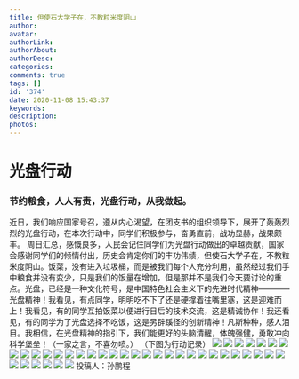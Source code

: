 ```yaml
---
title: 但使石大学子在，不教粒米度阴山
author: 
avatar: 
authorLink: 
authorAbout: 
authorDesc: 
categories: 
comments: true
tags: []
id: '374'
date: 2020-11-08 15:43:37
keywords:
description:
photos:
---
```


# 光盘行动

### 节约粮食，人人有责，光盘行动，从我做起。

近日，我们响应国家号召，遵从内心渴望，在团支书的组织领导下，展开了轰轰烈烈的光盘行动，在本次行动中，同学们积极参与，奋勇直前，战功显赫，战果颇丰。 周日汇总，感慨良多，人民会记住同学们为光盘行动做出的卓越贡献，国家会感谢同学们的倾情付出，历史会肯定你们的丰功伟绩，但使石大学子在，不教粒米度阴山。饭菜，没有进入垃圾桶，而是被我们每个人充分利用，虽然经过我们手中粮食并没有变少，只是我们的饭量在增加，但是那并不是我们今天要讨论的重点。光盘，已经是一种文化符号，是中国特色社会主义下的先进时代精神————光盘精神！我看见，有点同学，明明吃不下了还是硬撑着往嘴里塞，这是迎难而上！我看见，有的同学互拍饭菜以便进行日后的技术交流，这是精诚协作！我还看见，有的同学为了光盘选择不吃饭，这是另辟蹊径的创新精神！凡斯种种，感人泪目。我相信，在光盘精神的指引下，我们能更好的头脑清醒，体魄强健，勇敢冲向科学堡垒！（一家之言，不喜勿喷。） （下图为行动记录） ![](https://www.aiupc.xyz/wp-content/uploads/2020/11/Screenshot_2020-11-06-09-50-38-117_com.tencent.mo_-138x300.jpg) ![](https://www.aiupc.xyz/wp-content/uploads/2020/11/Screenshot_2020-11-06-09-50-35-504_com.tencent.mo_-138x300.jpg) ![](https://www.aiupc.xyz/wp-content/uploads/2020/11/cad0f45301ffc6e-139x300.jpg) ![](https://www.aiupc.xyz/wp-content/uploads/2020/11/cc55838088f3752-135x300.jpg) ![](https://www.aiupc.xyz/wp-content/uploads/2020/11/db4853b4983bc28-135x300.jpg) ![](https://www.aiupc.xyz/wp-content/uploads/2020/11/mmexport1604658498054-139x300.jpg) ![](https://www.aiupc.xyz/wp-content/uploads/2020/11/mmexport1604658501135-139x300.jpg) ![](https://www.aiupc.xyz/wp-content/uploads/2020/11/qxlarge-dsc-DFEA16087507777A8774486114E359F8-138x300.jpg) ![](https://www.aiupc.xyz/wp-content/uploads/2020/11/3542368552b0cfcc-138x300.jpg) ![](https://www.aiupc.xyz/wp-content/uploads/2020/11/45674083ec4c206e-138x300.jpg) ![](https://www.aiupc.xyz/wp-content/uploads/2020/11/421399bfd4765d99-135x300.jpg) ![](https://www.aiupc.xyz/wp-content/uploads/2020/11/60673b13fa396e4f-139x300.jpg) ![](https://www.aiupc.xyz/wp-content/uploads/2020/11/27609d6526ca64ee-138x300.jpg) ![](https://www.aiupc.xyz/wp-content/uploads/2020/11/4235d935340d67e2-138x300.jpg) ![](https://www.aiupc.xyz/wp-content/uploads/2020/11/61e374c302453e2-142x300.jpg) ![](https://www.aiupc.xyz/wp-content/uploads/2020/11/71d623ce0ad151d0-142x300.jpg) ![](https://www.aiupc.xyz/wp-content/uploads/2020/11/76a0c1596b6aa4b7-135x300.jpg) ![](https://www.aiupc.xyz/wp-content/uploads/2020/11/78d6e46d9ce57b46-139x300.jpg) ![](https://www.aiupc.xyz/wp-content/uploads/2020/11/495cb64fdb78af1f-135x300.jpg) ![](https://www.aiupc.xyz/wp-content/uploads/2020/11/590f97fe64a84d8d-135x300.jpg) ![](https://www.aiupc.xyz/wp-content/uploads/2020/11/56fee496715979af-300x268.jpg) ![](https://www.aiupc.xyz/wp-content/uploads/2020/11/49fabed60701c03f-138x300.jpg) ![](https://www.aiupc.xyz/wp-content/uploads/2020/11/45b578063f445c5d-227x300.jpg) ![](https://www.aiupc.xyz/wp-content/uploads/2020/11/22f4f15e72bfa2e2-138x300.jpg) ![](https://www.aiupc.xyz/wp-content/uploads/2020/11/7a3def9a2639b07d-138x300.jpg) ![](https://www.aiupc.xyz/wp-content/uploads/2020/11/13e05896565ccd10-135x300.jpg) ![](https://www.aiupc.xyz/wp-content/uploads/2020/11/3f9aeed93d12d51e-138x300.jpg) ![](https://www.aiupc.xyz/wp-content/uploads/2020/11/4e52984ed1d5460-1-138x300.jpg) ![](https://www.aiupc.xyz/wp-content/uploads/2020/11/5a3cc8876b20f119-135x300.jpg) ![](https://www.aiupc.xyz/wp-content/uploads/2020/11/5b6887014c510c7a-282x300.jpg) ![](https://www.aiupc.xyz/wp-content/uploads/2020/11/5c362603f5be265e-216x300.jpg) ![](https://www.aiupc.xyz/wp-content/uploads/2020/11/6c42a359c9eb7f99-135x300.jpg) ![](https://www.aiupc.xyz/wp-content/uploads/2020/11/3e0b5f362efb7c00-135x300.jpg) ![](https://www.aiupc.xyz/wp-content/uploads/2020/11/3beafd8799cade92-170x300.jpg) ![](https://www.aiupc.xyz/wp-content/uploads/2020/11/2c02bf8a5adf9ddb-135x300.jpg) ![](https://www.aiupc.xyz/wp-content/uploads/2020/11/1c6d12205d4e2d19-138x300.jpg) ![](https://www.aiupc.xyz/wp-content/uploads/2020/11/4e52984ed1d5460-138x300.jpg) ![](https://www.aiupc.xyz/wp-content/uploads/2020/11/QQ图片20201104195425-300x225.jpg) 投稿人：孙鹏程